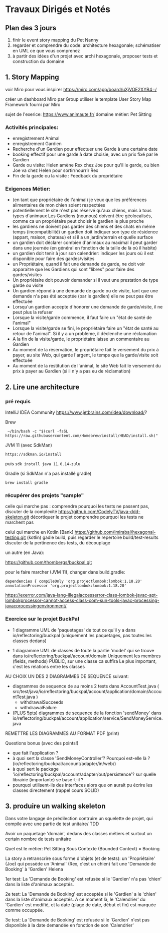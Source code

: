 # Travaux Dirigés et Notés

## Plan des 3 jours
1. finir le event story mapping du Pet Nanny
2. regarder et comprendre du code: architecture hexagonale; schématiser en UML ce que vous comprenez
3. à partir des idées d'un projet avec archi hexagonale, proposer tests et construction du domaine

## 1. Story Mapping
voir Miro pour vous inspirer
https://miro.com/app/board/uXjVOE2XYB4=/

créer un dashboard Miro par Group
utiliser le template User Story Map Framework fourni par Miro

sujet de l'exerice:  https://www.animaute.fr/
domaine métier:  Pet Sitting

### Activités principales:
- enregistrement Animal
- enregistrement Gardien
- Recherche d'un Gardien pour effectuer une Garde à une certaine date
- booking effectif pour une garde à date choisie, avec un prix fixé par le Gardien
- Garde ou visite:  Helen amène Rex chez Joe pour qu'il le garde, ou bien Joe va chez Helen pour sortir/nourrir Rex
- Fin de la garde ou la visite : Feedback du propriétaire

### Exigences Métier:
- (en tant que propriétaire de l'animal) je veux que les préférences alimentaires de mon chien soient respectées 
- potentiellement le site n'est pas réservé qu'aux chiens, mais à tous types d'animaux
Les Gardiens (nounous) doivent être géolocalisés, comme ca un propriétaire peut choisir le gardien le plus proche 
- les gardiens ne doivent pas garder des chiens et des chats en même temps (incompatibilité)
un gardien doit indiquer son  type de résidence (appart, maison, chateau) et si il a un jardin/terrain et quelle surface
- un gardien doit déclarer combien d'animaux au maximal il peut garder dans une journée (en général en fonction de la taille de là où il habite) 
- un gardien doit tenir à jour son calendrier: indiquer les jours où il est disponible pour faire des gardes/visites
- un Propriétaire, quand il fait une demande de garde, ne doit voir apparaitre que les Gardiens qui sont "libres" pour faire des gardes/visites
- Un propriétaire doit pouvoir demander si il veut une prestation de type garde ou visite
- Un gardien répond à une demande de garde ou de visite, tant que une demande n'a pas été acceptée (par le gardien) elle ne peut pas être effectuée
- Lorsqu'un gardien accepte d'honorer une demande de garde/visite, il ne peut plus la refuser
- Lorsque la visite/garde commence, il faut faire un "état de santé de l'animal"
- Lorsque la visite/garde se fini, le propriétaire faire un "état de santé au retour de l'animal". Si il y a un problème, il déclenche une réclamation 
- A la fin de la visite/garde, le propriétaire laisse un commentaire au Gardien
- Au moment de la réservation, le propriétaire fait le versement du prix à payer, au site Web, qui garde l'argent, le temps que la garde/visite soit effectuée
- Au moment de la restitution de l'animal, le site Web fait le versement du prix à payer au Gardien (si il n'y a pas eu de réclamation)


## 2. Lire une architecture

### pré requis

IntelliJ IDEA Community
https://www.jetbrains.com/idea/download/?


Brew
```
 ~/bin/bash -c "$(curl -fsSL https://raw.githubusercontent.com/Homebrew/install/HEAD/install.sh)"
```

JVM 11 (avec SdkMan)
```
https://sdkman.io/install
```
puis
` sdk install java 11.0.14-zulu `

Gradle
(si SdkMan n'a pas installé gradle)
```
brew install gradle
```

### récupérer des projets "sample"
celle qui marche pas : comprendre pourquoi les tests ne passent pas, discuter de la complexité
https://github.com/CodelyTV/java-ddd-skeleton.git
décortiquer le projet
comprendre pourquoi les tests ne marchent pas


celui qui marche en Kotlin
[Bank]
https://github.com/lmirabal/hexagonal-testing.git
(kotlin)  gadle build, puis regarder le repertoire build/test-results
discuter de la pertinence des tests, du découplage

un autre (en Java):

https://github.com/thombergs/buckpal.git

pour le faire marcher (JVM 11), changer dans build.gradle:

`
dependencies {
    compileOnly 'org.projectlombok:lombok:1.18.20'
    annotationProcessor 'org.projectlombok:lombok:1.18.20'
`

https://exerror.com/java-lang-illegalaccesserror-class-lombok-javac-apt-lombokprocessor-cannot-access-class-com-sun-tools-javac-processing-javacprocessingenvironment/


### Exercice  sur le projet BuckPal

- 1 diagramme UML de 'paquetages' de tout ce qu'il y a dans io/reflectoring/buckpal
(uniquement les paquetages, pas toutes les classes dedans)

- 1 diagramme UML de classes de toute la partie 'model' qui se trouve dans
io/reflectoring/buckpal/account/domain
Uniquement les membres (fields, methods) PUBLIC, sur une classe ca suffira
Le plus important, c'est les relations entre les classes

AU CHOIX UN DES 2 DIAGRAMMES DE SEQUENCE suivant: 
- diagrammes de sequence de au moins 2 tests dans AccountTest.java
  ( src/test/java/io/reflectoring/buckpal/account/application/domain/AccountTest.java )
  * withdrawalSucceeds
  * withdrawalFailure
- (PLUS 5pts) diagrammes de sequence de la fonction 'sendMoney' dans io/reflectoring/buckpal/account/application/service/SendMoneyService.java


REMETTRE LES DIAGRAMMES AU FORMAT PDF (print)

  Questions bonus (avec des points!)
  + que fait l'application ?
  + à quoi sert la classe 'SendMoneyController'? Pourquoi est-elle là ? (io/reflectoring/buckpal/account/adapter/in/web/)
  + à quoi sert le package 'io/reflectoring/buckpal/account/adapter/out/persistence'?  sur quelle librairie (importante) se base-t-il ?
  + pourquoi utilisent-ils des interfaces alors que on aurait pu écrire les classes directement (rappel cours SOLID)



## 3. produire un walking skeleton

Dans votre langage de prédilection
contruire un squelette de projet, qui compile  avec une partie de test unitaire/ TDD

Avoir un paquetage 'domain', dedans des classes métiers  et surtout un certain nombre de tests unitaire

Quel est le métier:  Pet Sitting
Sous Contexte (Bounded Context)  =  Booking

La story a retranscrire sous forme d'objets (et de tests):
un 'Propriétaire' (Joe) qui possède un 'Animal' (Rex, c'est un chien) fait une 'Demande de Booking' à  'Gardien' Helena

1er test:
La 'Demande de Booking' est refusée si le 'Gardien' n'a pas 'chien' dans la liste d'animaux acceptés.

2e test: 
La 'Demande de Booking' est acceptée si le 'Gardien' a le 'chien' dans la liste d'animaux acceptés.
A ce moment là, le 'Calendrier' du 'Gardien' est modifié, et la date (plage de date, début et fin) est marquée comme occuppée.


3e test: 
La 'Demande de Booking' est refusée si le 'Gardien' n'est pas disponible à la date demandée en fonction de son 'Calendrier'


